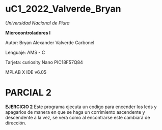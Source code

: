 # uC1_2022_Valverde_Bryan

*Universidad Nacional de Piura*

**Microcontroladores I**

Autor: Bryan Alexander Valverde Carbonel 

Lenguaje: AMS - C

Tarjeta: curiosity Nano PIC18F57Q84

MPLAB X IDE v6.05









# PARCIAL 2

**EJERCICIO 2**
  Este programa ejecuta un codigo para encender los leds y apagarlos de manera en que se haga un corrimiento ascendente y descendente   a la vez, se verá como al encontrarse este cambiará de dirección.


